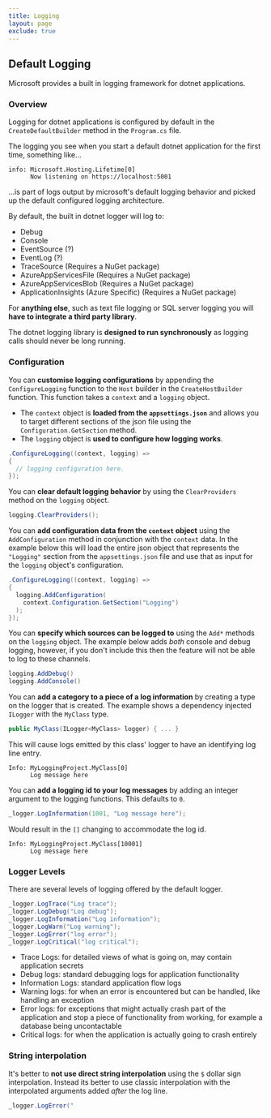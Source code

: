 ```yaml
---
title: Logging
layout: page
exclude: true
---
```


## Default Logging

Microsoft provides a built in logging framework for dotnet applications.

### Overview

Logging for dotnet applications is configured by default in the `CreateDefaultBuilder` method in the `Program.cs` file.

The logging you see when you start a default dotnet application for the first time, something like...
```
info: Microsoft.Hosting.Lifetime[0]
      Now listening on https://localhost:5001
```
...is part of logs output by microsoft's default logging behavior and picked up the default configured logging architecture.

By default, the built in dotnet logger will log to:

- Debug
- Console
- EventSource (?)
- EventLog (?)
- TraceSource (Requires a NuGet package)
- AzureAppServicesFile (Requires a NuGet package)
- AzureAppServicesBlob (Requires a NuGet package)
- ApplicationInsights (Azure Specific) (Requires a NuGet package)

For **anything else**, such as text file logging or SQL server logging you will **have to integrate a third party library**.

The dotnet logging library is **designed to run synchronously** as logging calls should never be long running.

### Configuration

You can **customise logging configurations** by appending the `ConfigureLogging` function to the `Host` builder in the `CreateHostBuilder` function. This function takes a `context` and a `logging` object. 

- The `context` object is **loaded from the `appsettings.json`** and allows you to target different sections of the json file using the `Configuration.GetSection` method.
- The `logging` object is **used to configure how logging works**.
```csharp
.ConfigureLogging((context, logging) =>
{
  // logging configuration here.
});
```

You can **clear default logging behavior** by using the `ClearProviders` method on the `logging` object.
```csharp
logging.ClearProviders();
```

You can **add configuration data from the `context` object** using the `AddConfiguration` method in conjunction with the `context` data. In the example below this will load the entire json object that represents the `"Logging"` section from the `appsettings.json` file and use that as input for the `logging` object's configuration.
```csharp
.ConfigureLogging((context, logging) =>
{
  logging.AddConfiguration(
    context.Configuration.GetSection("Logging")
  );
});
```

You can **specify which sources can be logged to** using the `Add*` methods on the `logging` object. The example below adds *both* console and debug logging, however, if you don't include this then the feature will not be able to log to these channels.
```csharp
logging.AddDebug()
logging.AddConsole()
```

You can **add a category to a piece of a log information** by creating a type on the logger that is created. The example shows a dependency injected `ILogger` with the `MyClass` type.
```csharp
public MyClass(ILogger<MyClass> logger) { ... }
```

This will cause logs emitted by this class' logger to have an identifying log line entry.
```
Info: MyLoggingProject.MyClass[0]
      Log message here
```

You can **add a logging id to your log messages** by adding an integer argument to the logging functions. This defaults to `0`.
```csharp
_logger.LogInformation(1001, "Log message here");
```

Would result in the `[]` changing to accommodate the log id.
```
Info: MyLoggingProject.MyClass[10001]
      Log message here
```

### Logger Levels

There are several levels of logging offered by the default logger.
```csharp
_logger.LogTrace("Log trace");
_logger.LogDebug("Log debug");
_logger.LogInformation("Log information");
_logger.LogWarn("Log warning");
_logger.LogError("log error");
_logger.LogCritical("log critical");
```

- Trace Logs: for detailed views of what is going on, may contain application secrets
- Debug logs: standard debugging logs for application functionality
- Information Logs: standard application flow logs
- Warning logs: for when an error is encountered but can be handled, like handling an exception
- Error logs: for exceptions that might actually crash part of the application and stop a piece of functionality from working, for example a database being uncontactable
- Critical logs: for when the application is actually going to crash entirely

### String interpolation

It's better to **not use direct string interpolation** using the `$` dollar sign interpolation. Instead its better to use classic interpolation with the interpolated arguments added *after* the log line.
```csharp
_logger.LogError("
```


<!--stackedit_data:
eyJoaXN0b3J5IjpbLTU5OTAwNzQ3NywtMTU2NzM5MzI3NiwxMz
A0MTA0Mjk2LDgyMzAxNTkyMSwtMTE3NDc0NDY0Niw1NjI2ODUw
MTksMTY5Mjc5MTk0NSwxMjQ2MzU3MDQyLDE5MzkzOTMyMzIsNT
UzNDQ0NDk1XX0=
-->